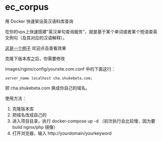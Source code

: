 # ec_corpus
用 Docker 快速架设英汉语料库查询

在你的vps上快速搭建"英汉单句查询服务"，就是基于某个单词或者某个短语查英文例句（及其对应的汉语解释）。

[这是一个例子](http://cha.shukebeta.com/world) 欢迎点击查看效果

克隆下版本库之后，你需要修改 

images/nginx/config/yoursite.com.conf 中的下面这行：

```server_name localhost cha.shukebeta.com;```

把 cha.shukebeta.com 换成你自己的域名。

使用方法：

1. 克隆版本库
2. 把域名改成自己的
3. 进入项目目录，执行 docker-compose up -d （初次执行会比较慢，因为要build nginx/php 镜像）
4. 打开浏览器，输入 http://yourdomain/yourkeyword




